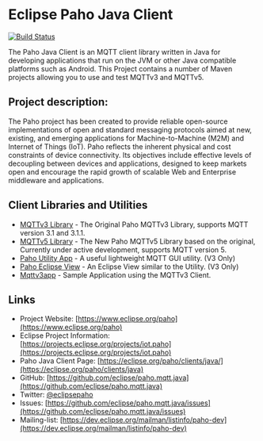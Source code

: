 # Eclipse Paho Java Client
[![Build Status](https://travis-ci.org/eclipse/paho.mqtt.java.svg?branch=develop)](https://travis-ci.org/eclipse/paho.mqtt.java)

The Paho Java Client is an MQTT client library written in Java for developing applications that run on the JVM or other Java compatible platforms such as Android. This Project contains a number of Maven projects allowing you to use and test MQTTv3 and MQTTv5.

## Project description:

The Paho project has been created to provide reliable open-source implementations of open and standard messaging protocols aimed at new, existing, and emerging applications for Machine-to-Machine (M2M) and Internet of Things (IoT).
Paho reflects the inherent physical and cost constraints of device connectivity. Its objectives include effective levels of decoupling between devices and applications, designed to keep markets open and encourage the rapid growth of scalable Web and Enterprise middleware and applications.

## Client Libraries and Utilities
 - [MQTTv3 Library](MQTTv3.md) - The Original Paho MQTTv3 Library, supports MQTT version 3.1 and 3.1.1.
 - [MQTTv5 Library](MQTTv5.md) - The New Paho MQTTv5 Library based on the original, Currently under active development, supports MQTT version 5.
 - [Paho Utility App](org.eclipse.paho.sample.utility/utility.md) - A useful lightweight MQTT GUI utility. (V3 Only)
 - [Paho Eclipse View](org.eclipse.paho.client.eclipse.view) - An Eclipse View similar to the Utility. (V3 Only)
 - [Mqttv3app](org.eclipse.paho.sample.mqttv3app) - Sample Application using the MQTTv3 Client.
 



## Links

- Project Website: [https://www.eclipse.org/paho](https://www.eclipse.org/paho)
- Eclipse Project Information: [https://projects.eclipse.org/projects/iot.paho](https://projects.eclipse.org/projects/iot.paho)
- Paho Java Client Page: [https://eclipse.org/paho/clients/java/](https://eclipse.org/paho/clients/java)
- GitHub: [https://github.com/eclipse/paho.mqtt.java](https://github.com/eclipse/paho.mqtt.java)
- Twitter: [@eclipsepaho](https://twitter.com/eclipsepaho)
- Issues: [https://github.com/eclipse/paho.mqtt.java/issues](https://github.com/eclipse/paho.mqtt.java/issues)
- Mailing-list: [https://dev.eclipse.org/mailman/listinfo/paho-dev](https://dev.eclipse.org/mailman/listinfo/paho-dev)


